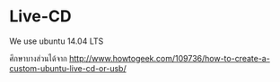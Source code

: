# Live-CD

We use ubuntu 14.04 LTS 

ศึกษาบางส่วนได้จาก http://www.howtogeek.com/109736/how-to-create-a-custom-ubuntu-live-cd-or-usb/
